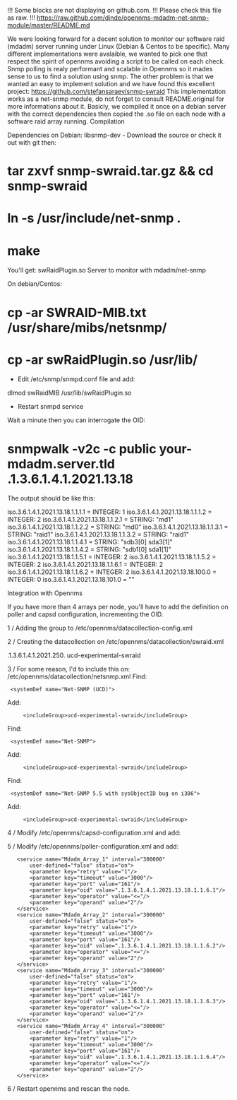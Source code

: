 !!! Some blocks are not displaying on github.com. 
!!! Please check this file as raw.
!!! https://raw.github.com/dinde/opennms-mdadm-net-snmp-module/master/README.md

We were looking forward for a decent solution to monitor our software raid (mdadm) server running under Linux (Debian & Centos to be specific).
Many different implementations were avalaible, we wanted to pick one that respect the spirit of opennms avoiding a script to be called on each check.
Snmp polling is realy performant and scalable in Opennms so it mades sense to us to find a solution using snmp.
The other problem is that we wanted an easy to implement solution and we have found this excellent project: https://github.com/stefansaraev/snmp-swraid
This implementation works as a net-snmp module, do not forget to consult README.original for more informations about it.
Basicly, we compiled it once on a debian server with the correct dependencies then copied the .so file on each node with a software raid array running.
Compilation

Dependencies on Debian: libsnmp-dev - Download the source or check it out with git then:

 # tar zxvf snmp-swraid.tar.gz &&  cd snmp-swraid
 # ln -s /usr/include/net-snmp .
 # make

You'll get: swRaidPlugin.so
Server to monitor with mdadm/net-snmp

On debian/Centos:

 # cp -ar SWRAID-MIB.txt /usr/share/mibs/netsnmp/
 # cp -ar swRaidPlugin.so /usr/lib/

- Edit /etc/snmp/snmpd.conf file and add:

 dlmod swRaidMIB /usr/lib/swRaidPlugin.so

- Restart snmpd service

Wait a minute then you can interrogate the OID:

 # snmpwalk -v2c -c public your-mdadm.server.tld .1.3.6.1.4.1.2021.13.18

The output should be like this:

iso.3.6.1.4.1.2021.13.18.1.1.1.1 = INTEGER: 1
iso.3.6.1.4.1.2021.13.18.1.1.1.2 = INTEGER: 2
iso.3.6.1.4.1.2021.13.18.1.1.2.1 = STRING: "md1"
iso.3.6.1.4.1.2021.13.18.1.1.2.2 = STRING: "md0"
iso.3.6.1.4.1.2021.13.18.1.1.3.1 = STRING: "raid1"
iso.3.6.1.4.1.2021.13.18.1.1.3.2 = STRING: "raid1"
iso.3.6.1.4.1.2021.13.18.1.1.4.1 = STRING: "sdb3[0] sda3[1]"
iso.3.6.1.4.1.2021.13.18.1.1.4.2 = STRING: "sdb1[0] sda1[1]"
iso.3.6.1.4.1.2021.13.18.1.1.5.1 = INTEGER: 2
iso.3.6.1.4.1.2021.13.18.1.1.5.2 = INTEGER: 2
iso.3.6.1.4.1.2021.13.18.1.1.6.1 = INTEGER: 2
iso.3.6.1.4.1.2021.13.18.1.1.6.2 = INTEGER: 2
iso.3.6.1.4.1.2021.13.18.100.0 = INTEGER: 0
iso.3.6.1.4.1.2021.13.18.101.0 = ""

Integration with Opennms

If you have more than 4 arrays per node, you'll have to add the definition on poller and capsd configuration, incrementing the OID.

1 / Adding the group to /etc/opennms/datacollection-config.xml

   <include-collection dataCollectionGroup="swraid"/>

2 / Creating the datacollection on /etc/opennms/datacollection/swraid.xml

 <?xml version="1.0"?>
 <datacollection-group name="swraid">
 <resourceType name="ucdSwRaid" label="Mdadm (UcdExperimental.18)" resourceLabel="${swRaidDevice} (index ${index})">
 <persistenceSelectorStrategy class="org.opennms.netmgt.collectd.PersistAllSelectorStrategy"/>
 <storageStrategy class="org.opennms.netmgt.dao.support.SiblingColumnStorageStrategy">
   <parameter key="sibling-column-name" value="swRaidDevice" />
 </storageStrategy>
</resourceType>
<group name="ucd-experimental-swraid" ifType="all">
 <mibObj oid=".1.3.6.1.4.1.2021.13.18.1.1.1" instance="ucdSwRaid" alias="swRaidIndex" type="integer" />
 <mibObj oid=".1.3.6.1.4.1.2021.13.18.1.1.2" instance="ucdSwRaid" alias="swRaidDevice" type="string" />
 <mibObj oid=".1.3.6.1.4.1.2021.13.18.1.1.3" instance="ucdSwRaid" alias="swRaidPersonality" type="string" />
 <mibObj oid=".1.3.6.1.4.1.2021.13.18.1.1.4" instance="ucdSwRaid" alias="swRaidUnits" type="string" />
 <mibObj oid=".1.3.6.1.4.1.2021.13.18.1.1.5" instance="ucdSwRaid" alias="swRaidUnitCount" type="integer" />
 <mibObj oid=".1.3.6.1.4.1.2021.13.18.1.1.6" instance="ucdSwRaid" alias="swRaidStatus" type="integer" />
 <mibObj oid=".1.3.6.1.4.1.2021.13.18.100.0" instance="ucdSwRaid" alias="swRaidErrorFlag" type="integer" />
 <mibObj oid=".1.3.6.1.4.1.2021.13.18.101.0" instance="ucdSwRaid" alias="swRaidErrMessage" type="string" />
</group>
<systemDef name="Net-SNMP (UCD)">
  <sysoidMask>.1.3.6.1.4.1.2021.250.</sysoidMask>
  <collect>
    <includeGroup>ucd-experimental-swraid</includeGroup>
  </collect>
</systemDef>
</datacollection-group>

3 / For some reason, I'd to include this on: /etc/opennms/datacollection/netsnmp.xml Find:

     <systemDef name="Net-SNMP (UCD)">

Add:

         <includeGroup>ucd-experimental-swraid</includeGroup>

Find:

     <systemDef name="Net-SNMP">

Add:

         <includeGroup>ucd-experimental-swraid</includeGroup>

Find:

     <systemDef name="Net-SNMP 5.5 with sysObjectID bug on i386">

Add:

         <includeGroup>ucd-experimental-swraid</includeGroup>

4 / Modify /etc/opennms/capsd-configuration.xml and add:

 <protocol-plugin protocol="Mdadm_Array_1" class-name="org.opennms.netmgt.capsd.plugins.SnmpPlugin" scan="on" user-defined="false">
     <property key="vbname" value=".1.3.6.1.4.1.2021.13.18.1.1.1.1" />
     <property key="timeout" value="3000"/>
     <property key="retry" value="2"/>
 </protocol-plugin>
 <protocol-plugin protocol="Mdadm_Array_2" class-name="org.opennms.netmgt.capsd.plugins.SnmpPlugin" scan="on" user-defined="false">
     <property key="vbname" value=".1.3.6.1.4.1.2021.13.18.1.1.1.2" />
     <property key="timeout" value="3000"/>
     <property key="retry" value="2"/>
 </protocol-plugin>
 <protocol-plugin protocol="Mdadm_Array_3" class-name="org.opennms.netmgt.capsd.plugins.SnmpPlugin" scan="on" user-defined="false">
     <property key="vbname" value=".1.3.6.1.4.1.2021.13.18.1.1.1.3" />
     <property key="timeout" value="3000"/>
     <property key="retry" value="2"/>
 </protocol-plugin>
 <protocol-plugin protocol="Mdadm_Array_4" class-name="org.opennms.netmgt.capsd.plugins.SnmpPlugin" scan="on" user-defined="false">
     <property key="vbname" value=".1.3.6.1.4.1.2021.13.18.1.1.1.4" />
     <property key="timeout" value="3000"/>
     <property key="retry" value="2"/>
 </protocol-plugin>

5 / Modify /etc/opennms/poller-configuration.xml and add:

       <service name="Mdadm_Array_1" interval="300000"
           user-defined="false" status="on">
           <parameter key="retry" value="1"/>
           <parameter key="timeout" value="3000"/>
           <parameter key="port" value="161"/>
           <parameter key="oid" value=".1.3.6.1.4.1.2021.13.18.1.1.6.1"/>
           <parameter key="operator" value="<="/>
           <parameter key="operand" value="2"/>
       </service>
       <service name="Mdadm_Array_2" interval="300000"
           user-defined="false" status="on">
           <parameter key="retry" value="1"/>
           <parameter key="timeout" value="3000"/>
           <parameter key="port" value="161"/>
           <parameter key="oid" value=".1.3.6.1.4.1.2021.13.18.1.1.6.2"/>
           <parameter key="operator" value="<="/>
           <parameter key="operand" value="2"/>
       </service>
       <service name="Mdadm_Array_3" interval="300000"
           user-defined="false" status="on">
           <parameter key="retry" value="1"/>
           <parameter key="timeout" value="3000"/>
           <parameter key="port" value="161"/>
           <parameter key="oid" value=".1.3.6.1.4.1.2021.13.18.1.1.6.3"/>
           <parameter key="operator" value="<="/>
           <parameter key="operand" value="2"/>
       </service>
       <service name="Mdadm_Array_4" interval="300000"
           user-defined="false" status="on">
           <parameter key="retry" value="1"/>
           <parameter key="timeout" value="3000"/>
           <parameter key="port" value="161"/>
           <parameter key="oid" value=".1.3.6.1.4.1.2021.13.18.1.1.6.4"/>
           <parameter key="operator" value="<="/>
           <parameter key="operand" value="2"/>
       </service>

   <monitor service="Mdadm_Array_1" class-name="org.opennms.netmgt.poller.monitors.SnmpMonitor"/>
   <monitor service="Mdadm_Array_2" class-name="org.opennms.netmgt.poller.monitors.SnmpMonitor"/>
   <monitor service="Mdadm_Array_3" class-name="org.opennms.netmgt.poller.monitors.SnmpMonitor"/>
   <monitor service="Mdadm_Array_4" class-name="org.opennms.netmgt.poller.monitors.SnmpMonitor"/>

6 / Restart opennms and rescan the node. 
